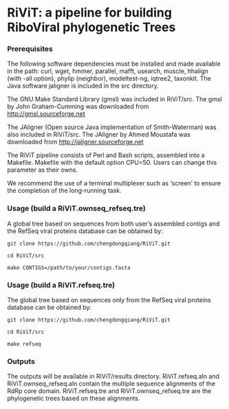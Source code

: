 # **RiViT: a pipeline for building RiboViral phylogenetic Trees**

### **Prerequisites**
The following software dependencies must be installed and made available in the path: curl, wget, hmmer, parallel, mafft, usearch, muscle, hhalign (with -all option), phylip (neighbor), modeltest-ng, iqtree2, taxonkit. The Java software jaligner is included in the src directory.

The GNU Make Standard Library (gmsl) was included in RiViT/src. The gmsl by John Graham-Cumming was downloaded from http://gmsl.sourceforge.net

The JAligner (Open source Java implementation of Smith-Waterman) was also included in RiViT/src. The JAligner by Ahmed Moustafa was downloaded from http://jaligner.sourceforge.net 

The RiViT pipeline consists of Perl and Bash scripts, assembled into a Makefile. Makefile with the default option CPU=50. Users can change this parameter as their owns.

We recommend the use of a terminal multiplexer such as ‘screen’ to ensure the completion of the long-running task.

### **Usage (build a RiViT.ownseq_refseq.tre)**
A global tree based on sequences from both user’s assembled contigs and the RefSeq viral proteins database can be obtained by:
```
git clone https://github.com/chengdongqiang/RiViT.git
```
```
cd RiViT/src
```
```
make CONTIGS=/path/to/your/contigs.fasta
```

### **Usage (build a RiViT.refseq.tre)**
The global tree based on sequences only from the RefSeq viral proteins database can be obtained by:

```
git clone https://github.com/chengdongqiang/RiViT.git
```
```
cd RiViT/src
```
```
make refseq
```

### **Outputs**
The outputs will be available in RiViT/results directory. RiViT.refseq.aln and RiViT.ownseq_refseq.aln contain the multiple sequence alignments of the RdRp core domain. RiViT.refseq.tre and RiViT.ownseq_refseq.tre are the phylogenetic trees based on these alignments.

